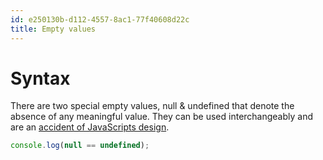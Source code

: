 ```yaml
---
id: e250130b-d112-4557-8ac1-77f40608d22c
title: Empty values
---
```


# Syntax

There are two special empty values, null & undefined that denote the
absence of any meaningful value. They can be used interchangeably and
are an [accident of JavaScripts
design](https://medium.com/@stephenthecurt/a-brief-history-of-null-and-undefined-in-javascript-c283caab662e).

``` javascript
console.log(null == undefined);
```
